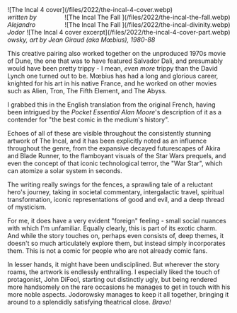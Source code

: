 <!--
.. title: The Incal
.. slug: the-incal
.. date: 2022-01-05 13:56:03 UTC-06:00
.. tags: media,book,fiction,comic,science-fiction
-->

<span style="float: left">
![The Incal 4 cover](/files/2022/the-incal-4-cover.webp)
</span>

<span style="clear: right; float: right">
![The Incal The Fall ](/files/2022/the-incal-the-fall.webp)
</span>

<span style="clear: right; float: right">
![The Incal The Fall ](/files/2022/the-incal-divinity.webp)
</span>

<span style="clear: right; float: right">
![The Incal 4 cover excerpt](/files/2022/the-incal-4-cover-part.webp)
</span>

*written by Alejandro Jodorowsky, art by Jean Giraud (aka Mœbius), 1980-88*

This creative pairing also worked together on the unproduced 1970s movie of
Dune, the one that was to have featured Salvador Dali, and presumably would
have been pretty trippy - I mean, *even more* trippy than the David Lynch
one turned out to be. Mœbius has had a long and glorious career, knighted
for his art in his native France, and he worked on other movies such as
Alien, Tron, The Fifth Element, and The Abyss.

I grabbed this in the English translation from the original French, having been
intrigued by the *Pocket Essential Alan Moore*'s description of it as a
contender for "the best comic in the medium's history".

Echoes of all of these are visible throughout the consistently stunning
artwork of The Incal, and it has been explicitly noted as an influence
throughout the genre, from the expansive decayed futurescapes of Akira and
Blade Runner, to the flamboyant visuals of the Star Wars prequels, and
even the concept of that iconic technological terror, the "War Star", which can
atomize a solar system in seconds.

The writing really swings for the fences, a sprawling tale of a reluctant
hero's journey, taking in societal commentary, intergalactic travel, spiritual
transformation, iconic representations of good and evil, and a deep thread of
mysticism.

For me, it does have a very evident "foreign" feeling - small social nuances
with which I'm unfamiliar. Equally clearly, this is part of its exotic charm.
And while the story touches on, perhaps even consists of, deep themes, it
doesn't so much articulately explore them, but instead simply incorporates
them. This is not a comic for people who are not already comic fans.

In lesser hands, it might have been undisciplined. But wherever the story
roams, the artwork is endlessly enthralling. I especially liked the touch of
protagonist, John DiFool, starting out distinctly ugly, but being rendered more
handsomely on the rare occasions he manages to get in touch with his more noble
aspects. Jodorowsky manages to keep it all together, bringing it around to a
splendidly satisfying theatrical close. *Bravo!*

<br style="clear: both" />

